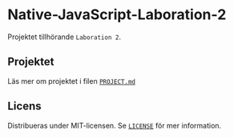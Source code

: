 # Native-JavaScript-Laboration-2

Projektet tillhörande `Laboration 2`.

## Projektet

Läs mer om projektet i filen [`PROJECT.md`](PROJECT.md)

## Licens

Distribueras under MIT-licensen. Se [`LICENSE`](LICENSE) för mer information.
